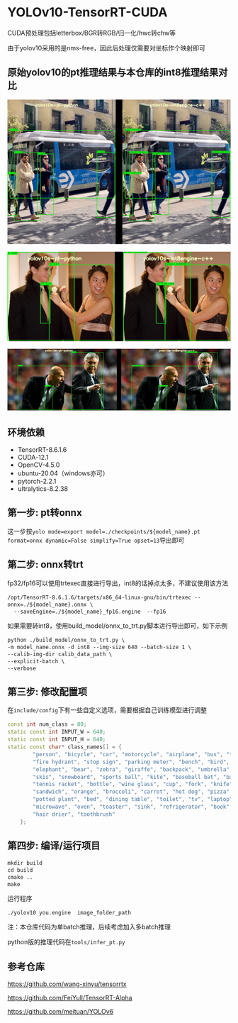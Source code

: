 # YOLOv10-TensorRT-CUDA

CUDA预处理包括letterbox/BGR转RGB/归一化/hwc转chw等

由于yolov10采用的是nms-free，因此后处理仅需要对坐标作个映射即可

## 原始yolov10的pt推理结果与本仓库的int8推理结果对比

![](images/image1.jpg)

![](images/image2.jpg)

![](images/image3.jpg)

## 环境依赖
- TensorRT-8.6.1.6
- CUDA-12.1
- OpenCV-4.5.0
- ubuntu-20.04（windows亦可）
- pytorch-2.2.1
- ultralytics-8.2.38



## 第一步: pt转onnx

这一步按`yolo mode=export model=./checkpoints/${model_name}.pt format=onnx dynamic=False simplify=True opset=13`导出即可

## 第二步: onnx转trt

fp32/fp16可以使用trtexec直接进行导出，int8的话掉点太多，不建议使用该方法

```shell
/opt/TensorRT-8.6.1.6/targets/x86_64-linux-gnu/bin/trtexec --onnx=./${model_name}.onnx \
  --saveEngine=./${model_name}_fp16.engine  --fp16  
```

如果需要转int8，使用build_model/onnx_to_trt.py脚本进行导出即可，如下示例

```shell
python ./build_model/onnx_to_trt.py \
-m model_name.onnx -d int8 --img-size 640 --batch-size 1 \
--calib-img-dir calib_data_path \
--explicit-batch \
--verbose
```


## 第三步: 修改配置项

在`include/config`下有一些自定义选项，需要根据自己训练模型进行调整

```c++
const int num_class = 80;
static const int INPUT_W = 640;
static const int INPUT_H = 640;
static const char* class_names[] = {
        "person", "bicycle", "car", "motorcycle", "airplane", "bus", "train", "truck", "boat", "traffic light",
        "fire hydrant", "stop sign", "parking meter", "bench", "bird", "cat", "dog", "horse", "sheep", "cow",
        "elephant", "bear", "zebra", "giraffe", "backpack", "umbrella", "handbag", "tie", "suitcase", "frisbee",
        "skis", "snowboard", "sports ball", "kite", "baseball bat", "baseball glove", "skateboard", "surfboard",
        "tennis racket", "bottle", "wine glass", "cup", "fork", "knife", "spoon", "bowl", "banana", "apple",
        "sandwich", "orange", "broccoli", "carrot", "hot dog", "pizza", "donut", "cake", "chair", "couch",
        "potted plant", "bed", "dining table", "toilet", "tv", "laptop", "mouse", "remote", "keyboard", "cell phone",
        "microwave", "oven", "toaster", "sink", "refrigerator", "book", "clock", "vase", "scissors", "teddy bear",
        "hair drier", "toothbrush"
    };
```

## 第四步: 编译/运行项目



```shell
mkdir build
cd build
cmake ..
make
```

运行程序

```shell
./yolov10 you.engine  image_folder_path
```

注：本仓库代码为单batch推理，后续考虑加入多batch推理

python版的推理代码在`tools/infer_pt.py`

## 参考仓库
https://github.com/wang-xinyu/tensorrtx 

https://github.com/FeiYull/TensorRT-Alpha

https://github.com/meituan/YOLOv6
